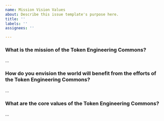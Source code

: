 ```yaml
---
name: Mission Vision Values
about: Describe this issue template's purpose here.
title: ''
labels: ''
assignees: ''

---
```


### What is the mission of the Token Engineering Commons?
...
### How do you envision the world will benefit from the efforts of the Token Engineering Commons?
...
### What are the core values of the Token Engineering Commons?
...
